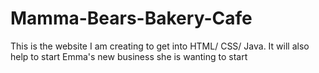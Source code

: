 # Mamma-Bears-Bakery-Cafe
This is the website I am creating to get into HTML/ CSS/ Java. It will also help to start Emma's new business she is wanting to start
